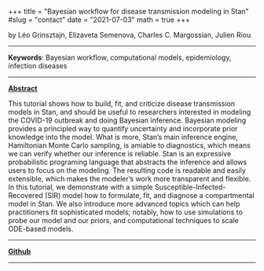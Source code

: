 +++
title = "Bayesian workflow for disease transmission modeling in Stan"
#slug = "contact"
date = "2021-07-03"
math = true
+++

by Léo Grinsztajn, Elizaveta Semenova, Charles C. Margossian, Julien Riou
___
**Keywords**: Bayesian workflow, computational models, epidemiology, infection diseases
___
**[Abstract](https://doi.org/10.1002/sim.9164)**

This tutorial shows how to build, fit, and criticize disease transmission models in Stan, and should be useful to researchers interested in modeling the COVID-19 outbreak and doing Bayesian inference. Bayesian modeling provides a principled way to quantify uncertainty and incorporate prior knowledge into the model. What is more, Stan’s main inference engine, Hamiltonian Monte Carlo sampling, is amiable to diagnostics, which means we can verify whether our inference is reliable. Stan is an expressive probabilistic programing language that abstracts the inference and allows users to focus on the modeling. The resulting code is readable and easily extensible, which makes the modeler’s work more transparent and flexible. In this tutorial, we demonstrate with a simple Susceptible-Infected-Recovered (SIR) model how to formulate, fit, and diagnose a compartmental model in Stan. We also introduce more advanced topics which can help practitioners fit sophisticated models; notably, how to use simulations to probe our model and our priors, and computational techniques to scale ODE-based models.
___
[**Github**](https://mc-stan.org/users/documentation/case-studies/boarding_school_case_study.html)
___